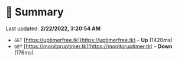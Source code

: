 # 📖 Summary
Last updated: **2/22/2022, 3:20:54 AM**

- `GET` [https://uptimerfree.tk](https://uptimerfree.tk) - **Up** (1420ms)
- `GET` [https://monitoruptimer.tk](https://monitoruptimer.tk) - **Down** (176ms)
